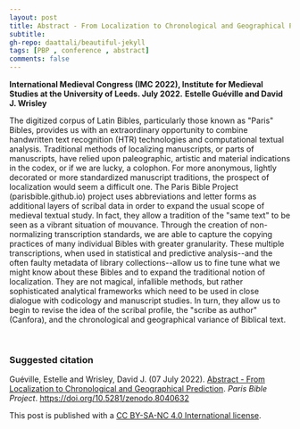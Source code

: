 ```yaml
---
layout: post
title: Abstract - From Localization to Chronological and Geographical Prediction.
subtitle:
gh-repo: daattali/beautiful-jekyll
tags: [PBP , conference , abstract]
comments: false
---
```


**International Medieval Congress (IMC 2022), Institute for Medieval Studies at the University of Leeds. July 2022.**
**Estelle Guéville and David J. Wrisley**
 
The digitized corpus of Latin Bibles, particularly those known as "Paris" Bibles, provides us with an extraordinary opportunity to combine handwritten text recognition (HTR) technologies and computational textual analysis. Traditional methods of localizing manuscripts, or parts of manuscripts, have relied upon paleographic, artistic and material indications in the codex, or if we are lucky, a colophon. For more anonymous, lightly decorated or more standardized manuscript traditions, the prospect of localization would seem a difficult one. The Paris Bible Project (parisbible.github.io) project uses abbreviations and letter forms as additional layers of scribal data in order to expand the usual scope of medieval textual study. In fact, they allow a tradition of the "same text" to be seen as a vibrant situation of mouvance. Through the creation of non-normalizing transcription standards, we are able to capture the copying practices of many individual Bibles with greater granularity. These multiple transcriptions, when used in statistical and predictive analysis--and the often faulty metadata of library collections--allow us to fine tune what we might know about these Bibles and to expand the traditional notion of localization. They are not magical, infallible methods, but rather sophisticated analytical frameworks which need to be used in close dialogue with codicology and manuscript studies. In turn, they allow us to begin to revise the idea of the scribal profile, the "scribe as author" (Canfora), and the chronological and geographical variance of Biblical text.

<br>

### **Suggested citation**

Guéville, Estelle and Wrisley, David J. (07 July 2022). [Abstract - From Localization to Chronological and Geographical Prediction](https://parisbible.github.io/2023-04-26-IMC2022-conf/). *Paris Bible Project*. https://doi.org/10.5281/zenodo.8040632

This post is published with a [CC BY-SA-NC 4.0 International license](https://creativecommons.org/licenses/by-nc-sa/4.0/).